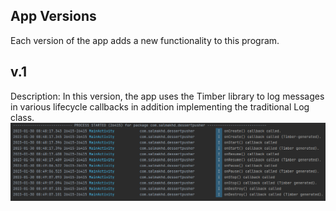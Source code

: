 ## App Versions
Each version of the app adds a new functionality to this program.
## v.1
Description: In this version, the app uses the Timber library to log messages in various lifecycle callbacks in addition implementing the traditional Log class.
![Dessert Pusher v.1](https://github.com/SalmaKHD/AndroidStudioProjects/blob/main/DessertPusher/app-pictures/DessertPusher-v.1.PNG?raw=true)
